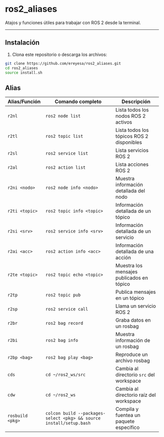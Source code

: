 # ros2_aliases

Atajos y funciones útiles para trabajar con ROS 2 desde la terminal.

---

## Instalación

1. Clona este repositorio o descarga los archivos:

```bash
git clone https://github.com/ereyesa/ros2_aliases.git
cd ros2_aliases
source install.sh
```

## Alias 
| Alias/Función    | Comando completo                                              | Descripción                                    |
|------------------|--------------------------------------------------------------|------------------------------------------------|
| `r2nl`           | `ros2 node list`                                             | Lista todos los nodos ROS 2 activos             |
| `r2tl`           | `ros2 topic list`                                            | Lista todos los tópicos ROS 2 disponibles       |
| `r2sl`           | `ros2 service list`                                          | Lista servicios ROS 2                            |
| `r2al`           | `ros2 action list`                                           | Lista acciones ROS 2                             |
| `r2ni <nodo>`    | `ros2 node info <nodo>`                                      | Muestra información detallada del nodo          |
| `r2ti <topic>`   | `ros2 topic info <topic>`                                    | Información detallada de un tópico               |
| `r2si <srv>`     | `ros2 service info <srv>`                                    | Información detallada de un servicio             |
| `r2ai <acc>`     | `ros2 action info <acc>`                                     | Información detallada de una acción              |
| `r2te <topic>`   | `ros2 topic echo <topic>`                                    | Muestra los mensajes publicados en tópico       |
| `r2tp`           | `ros2 topic pub`                                             | Publica mensajes en un tópico                     |
| `r2sp`           | `ros2 service call`                                          | Llama un servicio ROS 2                           |
| `r2br`           | `ros2 bag record`                                            | Graba datos en un rosbag                          |
| `r2bi`           | `ros2 bag info`                                              | Muestra información de un rosbag                  |
| `r2bp <bag>`     | `ros2 bag play <bag>`                                        | Reproduce un archivo rosbag                        |
| `cds`            | `cd ~/ros2_ws/src`                                           | Cambia al directorio `src` del workspace          |
| `cdw`            | `cd ~/ros2_ws`                                               | Cambia al directorio raíz del workspace           |
| `rosbuild <pkg>` | `colcon build --packages-select <pkg> && source install/setup.bash` | Compila y fuentea un paquete específico          |
